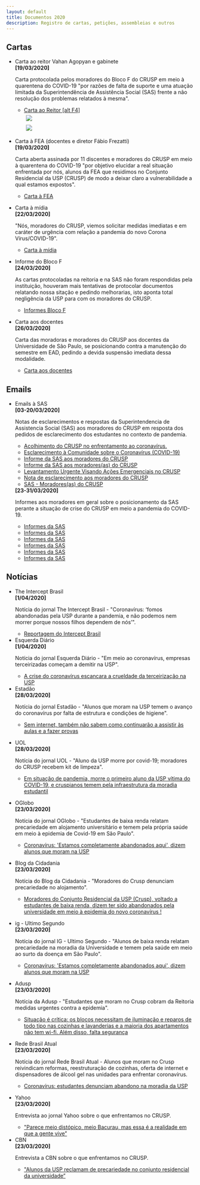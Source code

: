 ```yaml
---
layout: default
title: Documentos 2020
description: Registro de cartas, petições, assembleias e outros
---
```


<!--
Em href="" colocar dentro das aspas o link
do arquivo seja no drive ou no próprio github
LEMBRE-SE SEMPRE DE TORNÁ-LO PÚBLICO
-->

## Cartas
<ul>
	<li>Carta ao reitor Vahan Agopyan e gabinete</li>
	<b>[19/03/2020]</b>
	<p>Carta protocolada pelos moradores do Bloco F do CRUSP em meio à quarentena do COVID-19 "por razões de falta de suporte e uma atuação limitada da Superintendência de Assistência Social (SAS) frente a não resolução dos problemas relatados à mesma".</p>
	<ul>
		<li><a href="https://drive.google.com/open?id=1r1KNRLiOqFpINm9027zI-j36EMauxwSM" target="_blank">Carta ao Reitor [alt F4]</a></li>
		<div class = "row">
			<div class = "column" style="width:100%"><img src="./imagens/foto_entrega_da_carta_10_03_2020.jpeg"></div>
			<div class = "column" style="width:100%"><img src="./imagens/carta_ao_reitor_assinada.jpeg"></div>
		</div>
	</ul>
	<p></p>
	<li>Carta à FEA (docentes e diretor Fábio Frezatti)</li>
	<b>[19/03/2020]</b>
	<p>Carta aberta assinada por 11 discentes e moradores do CRUSP em meio à quarentena do COVID-19 "por objetivo elucidar a real situação enfrentada por nós, alunos da FEA que residimos no Conjunto Residencial da USP (CRUSP) de modo a deixar claro a vulnerabilidade a qual estamos expostos".</p>
	<ul>
		<li><a href="https://drive.google.com/open?id=1A5d8OMffGuRoEbMazpvRVR98j4wH-xL0" target="_blank">Carta à FEA</a></li>
	</ul>
	<p></p>
	<li>Carta à mídia</li>
	<b>[22/03/2020]</b>
	<p>"Nós, moradores do CRUSP, viemos solicitar medidas imediatas e em caráter de urgência com relação a pandemia do novo Corona Vírus/COVID-19".</p>
	<ul>
		<li><a href="https://drive.google.com/open?id=1J8PdplpnlIPub8qlrdgFfzr-Hn1y-2fh" target="_blank">Carta à mídia</a></li>
	</ul>
	<p></p>
	<li>Informe do Bloco F</li>
	<b>[24/03/2020]</b>
	<p>As cartas protocoladas na reitoria e na SAS não foram respondidas pela instituição, houveram mais tentativas de protocolar documentos relatando nossa sitação e pedindo melhorarias, isto aponta total negligência da USP para com os moradores do CRUSP.</p>
	<ul>
		<li><a href="https://drive.google.com/file/d/1J49--0n9d1rafAqJp8dLx4sfVNywwD9T/preview" target="_blank">Informes Bloco F</a></li>
	</ul>
	<p></p>
	<li>Carta aos docentes</li>
	<b>[26/03/2020]</b>
	<p>Carta das moradoras e moradores do CRUSP aos docentes da Universidade de São Paulo, se posicionando contra
	a manutenção do semestre em EAD, pedindo a devida suspensão imediata dessa modalidade.</p>
	<ul>
		<li><a href="https://drive.google.com/open?id=1TXbsgAS9S5I2P5OEaJF0nuIjhZ4mUFYY" target="_blank">Carta aos docentes</a></li>
	</ul>
</ul>

## Emails
<ul>
	<li>Emails à SAS</li>
	<b>[03-20/03/2020]</b>
	<p>Notas de esclarecimentos e respostas da Superintendencia de Assistencia Social (SAS) aos moradores do CRUSP em resposta dos pedidos de esclarecimento dos estudantes no contexto de pandemia.</p>
	<ul>
		<li><a href="https://drive.google.com/file/d/1o934nJMxlLpLmxY1qYJCJY4V0Ro7w_p7/preview" target="_blank">Acolhimento do CRUSP no enfrentamento ao coronavírus.</a></li>
		<li><a href="https://drive.google.com/file/d/1RVBvHMvWdDMas9EqIe9lliWbyumjDOHe/preview" target="_blank">Esclarecimento à Comunidade sobre o Coronavírus (COVID-19)</a></li>
		<li><a href="https://drive.google.com/open?id=1dhCL_zpO66KoXs3AxLu22G6A0GtX4-V8" target="_blank">Informe da SAS aos moradores do CRUSP</a></li>
		<li><a href="https://drive.google.com/open?id=1Mci3q5kwl67KseSzEs-ZlR4in_Uqw3xd" target="_blank">Informe da SAS aos moradores(as) do CRUSP</a></li>
		<li><a href="https://drive.google.com/open?id=1UAF9udSf1Pa6QaiGZ0c-nUSlm7h6t1HC" target="_blank">Levantamento Urgente Visando Ações Emergenciais no CRUSP</a></li>
		<li><a href="https://drive.google.com/open?id=19O7nu9HjL-HjnN8xpfQSQzO0FI30Du2t" target="_blank">Nota de esclarecimento aos moradores do CRUSP</a></li>
		<li><a href="https://drive.google.com/open?id=1UVUWtM3dr6c3tRhqd2PNYy-gK8VFgW2d" target="_blank">SAS - Moradores(as) do CRUSP</a></li>
	</ul>
	<b>[23-31/03/2020]</b>
	<p>Informes aos moradores em geral sobre o posicionamento da SAS perante a situação de crise do CRUSP em meio a pandemia do COVID-19.</p>
	<ul>
		<li><a href="https://drive.google.com/open?id=1NUpCR6ie2faAI-RINX5_MDOwL7eJl55E" target="_blank">Informes da SAS</a></li>
		<li><a href="https://drive.google.com/open?id=14MiCkm51m0a4dK71aYrku1TqkYzFhIwp" target="_blank">Informes da SAS</a></li>
		<li><a href="https://drive.google.com/open?id=1x2F8cmo_f0A3SUcAPfb49zdJzhCzBJ-Z" target="_blank">Informes da SAS</a></li>
		<li><a href="https://drive.google.com/open?id=1FM1IDONBpgTqc5D9tu_OafZAxUKEykdA" target="_blank">Informes da SAS</a></li>
		<li><a href="https://drive.google.com/open?id=1UAF9udSf1Pa6QaiGZ0c-nUSlm7h6t1HC" target="_blank">Informes da SAS</a></li>
		<li><a href="https://drive.google.com/open?id=1z8FoVkpfWuJ3poWMuOAl2NmH6XtLfqtY" target="_blank">Informes da SAS</a></li>
	</ul>
</ul>

## Notícias

<ul>
	<li>The Intercept Brasil</li>
	<b>[1/04/2020]</b>
	<p>Notícia do jornal The Intercept Brasil - "Coronavírus: ‘fomos abandonadas pela USP durante a pandemia, e não podemos nem morrer porque nossos filhos dependem de nós’".</p>
	<ul>
		<li><a href="http://www.esquerdadiario.com.br/URGENTE-Em-meio-ao-coronavirus-empresas-terceirizadas-comecam-a-demitir-na-USP" target="_blank">Reportagem do Intercept Brasil</a></li>
	</ul>
	<li>Esquerda Diário</li>
	<b>[1/04/2020]</b>
	<p>Notícia do jornal Esquerda Diário - "Em meio ao coronavírus, empresas terceirizadas começam a demitir na USP".</p>
	<ul>
		<li><a href="http://www.esquerdadiario.com.br/URGENTE-Em-meio-ao-coronavirus-empresas-terceirizadas-comecam-a-demitir-na-USP" target="_blank">A crise do coronavírus escancara a crueldade da terceirização na USP</a></li>
	</ul>
	<li>Estadão</li>
	<b>[28/03/2020]</b>
	<p>Notícia do jornal Estadão - "Alunos que moram na USP temem o avanço do coronavírus por falta de estrutura e condições de higiene".</p>
	<ul>
		<li><a href="https://saude.estadao.com.br/noticias/geral,alunos-que-moram-na-usp-temem-avanco-do-coronavirus-por-falta-de-estrutura-e-condicoes-de-higiene,70003252067?utm_source=estadao:whatsapp&utm_medium=link" target="_blank">Sem internet, também não sabem como continuarão a assistir às aulas e a fazer provas</a></li>
	</ul>
</ul>

<ul>
	<li>UOL</li>
	<b>[28/03/2020]</b>
	<p>Notícia do jornal UOL - "Aluno da USP morre por covid-19; moradores do CRUSP recebem kit de limpeza".</p>
	<ul>
		<li><a href="https://noticias.uol.com.br/saude/ultimas-noticias/redacao/2020/03/28/usp-confirma-morte-em-hospital-universitario-por-coronavirus.htm" target="_blank">Em situação de pandemia, morre o primeiro aluno da USP vítima do COVID-19, e cruspianos temem pela infraestrutura da moradia estudantil</a></li>
	</ul>
</ul>

<ul>
	<li>OGlobo</li>
	<b>[23/03/2020]</b>
	<p>Notícia do jornal OGlobo - "Estudantes de baixa renda relatam precariedade em alojamento universitário e temem pela própria saúde em meio à epidemia de Covid-19 em São Paulo".</p>
	<ul>
		<li><a href="https://oglobo.globo.com/sociedade/coronavirus-estamos-completamente-abandonados-aqui-dizem-alunos-que-moram-na-usp-24323012?fbclid=IwAR1iV4bvVxpBZF99mNhjWG81dfSfh7PjHh5p7JGOyZkGlirLLtmQQV5XNh8" target="_blank">Coronavírus: 'Estamos completamente abandonados aqui', dizem alunos que moram na USP</a></li>
	</ul>
</ul>

<ul>
	<li>Blog da Cidadania</li>
	<b>[23/03/2020]</b>
	<p>Notícia do Blog da Cidadania - "Moradores do Crusp denunciam precariedade no alojamento".</p>
	<ul>
		<li><a href="https://blogdacidadania.com.br/2020/03/moradores-do-crusp-denunciam-precariedade-no-alojamento/" target="_blank">Moradores do Conjunto Residencial da USP (Crusp), voltado a estudantes de baixa renda, dizem ter sido abandonados pela universidade em meio à epidemia do novo coronavírus !</a></li>
	</ul>
</ul>

<ul>
	<li>ig - Ultimo Segundo</li>
	<b>[23/03/2020]</b>
	<p>Notícia do jornal IG - Ultimo Segundo - "Alunos de baixa renda relatam precariedade na moradia da Universidade e temem pela saúde em meio ao surto da doença em São Paulo".</p>
	<ul>
		<li><a href="https://ultimosegundo.ig.com.br/educacao/2020-03-23/estamos-completamente-abandonados-aqui-dizem-estudantes-que-moram-na-usp.html" target="_blank">Coronavírus: 'Estamos completamente abandonados aqui', dizem alunos que moram na USP</a></li>
	</ul>
</ul>

<ul>
	<li>Adusp</li>
	<b>[23/03/2020]</b>
	<p>Notícia da Adusp - "Estudantes que moram no Crusp cobram da Reitoria medidas urgentes contra a epidemia".</p>
	<ul>
		<li><a href="https://www.adusp.org.br/index.php/defesauniv/3596-estudantes-que-moram-no-crusp-cobram-da-reitoria-medidas-urgentes-contra-a-epidemia" target="_blank">Situação é crítica: os blocos necessitam de iluminação e reparos de todo tipo nas cozinhas e lavanderias e a maioria dos apartamentos não tem wi-fi. Além disso, falta segurança</a></li>
	</ul>
</ul>

<ul>
	<li>Rede Brasil Atual</li>
	<b>[23/03/2020]</b>
	<p>Notícia do jornal Rede Brasil Atual - Alunos que moram no Crusp reivindicam reformas, reestruturação de cozinhas, oferta de internet e dispensadores de álcool gel nas unidades para enfrentar coronavírus.</p>
	<ul>
		<li><a href="https://www.redebrasilatual.com.br/saude-e-ciencia/2020/03/usp-estudantes-coronavirus/" target="_blank">Coronavírus: estudantes denunciam abandono na moradia da USP</a></li>
	</ul>
</ul>

<ul>
	<li>Yahoo</li>
	<b>[23/03/2020]</b>
	<p>Entrevista ao jornal Yahoo sobre o que enfrentamos no CRUSP.</p>
	<ul>
		<li><a href="https://br.noticias.yahoo.com/coronavirus-estudantes-de-baixa-renda-que-moram-na-usp-relatam-abandono-em-meio-a-pandemia-140538167.html" target="_blank">"Parece meio distópico, meio Bacurau, mas essa é a realidade em que a gente vive”</a></li>
	</ul>
	<li>CBN</li>
	<b>[23/03/2020]</b>
	<p>Entrevista a CBN sobre o que enfrentamos no CRUSP.</p>
	<ul>
		<li><a href="https://cbn.globoradio.globo.com/media/audio/295887/alunos-da-usp-reclamam-de-precariedade-no-conjunto.htm" target="_blank">"Alunos da USP reclamam de precariedade no conjunto residencial da universidade”</a></li>
	</ul>
</ul>





<style>
 /* Three image containers (use 25% for four, and 50% for two, etc) */
.column {
  float: left;
  width: 50% !important;
  padding: 5px;
}

/* Clear floats after image containers */
.row::after {
  content: "";
  clear: both;
  display: table;
}
</style>
